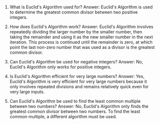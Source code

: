 

1) What is Euclid's Algorithm used for?
Answer: Euclid's Algorithm is used to determine the greatest common divisor between two positive integers.

2) How does Euclid's Algorithm work?
Answer: Euclid's Algorithm involves repeatedly dividing the larger number by the smaller number, then taking the remainder and using it as the new smaller number in the next iteration. This process is continued until the remainder is zero, at which point the last non-zero number that was used as a divisor is the greatest common divisor.

3) Can Euclid's Algorithm be used for negative integers?
Answer: No, Euclid's Algorithm only works for positive integers.

4) Is Euclid's Algorithm efficient for very large numbers?
Answer: Yes, Euclid's Algorithm is very efficient for very large numbers because it only involves repeated divisions and remains relatively quick even for very large inputs.

5) Can Euclid's Algorithm be used to find the least common multiple between two numbers?
Answer: No, Euclid's Algorithm only finds the greatest common divisor between two numbers. To find the least common multiple, a different algorithm must be used.